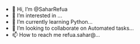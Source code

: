 - 👋 Hi, I’m @SaharRefua
- 👀 I’m interested in ...
- 🌱 I’m currently learning Python...
- 💞️ I’m looking to collaborate on Automated tasks...
- 📫 How to reach me refua.sahar@...

<!---
SaharRefua/SaharRefua is a ✨ special ✨ repository because its `README.md` (this file) appears on your GitHub profile.
You can click the Preview link to take a look at your changes.
--->
